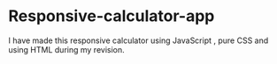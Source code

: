 # Responsive-calculator-app
I have made this responsive calculator using JavaScript , pure CSS and using HTML during my revision.
